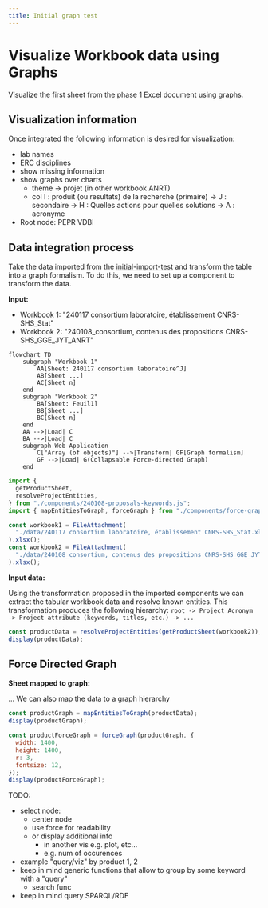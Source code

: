 ```yaml
---
title: Initial graph test
---
```


# Visualize Workbook data using Graphs

Visualize the first sheet from the phase 1 Excel document using graphs.

## Visualization information

Once integrated the following information is desired for visualization:

- lab names
- ERC disciplines
- show missing information
- show graphs over charts
  - theme → projet (in other workbook ANRT)
  - col I : produit (ou resultats) de la recherche (primaire) → J : secondaire → H : Quelles actions pour quelles solutions → A : acronyme
- Root node: PEPR VDBI

## Data integration process

Take the data imported from the [initial-import-test](./initial-import-test) and transform the table into a graph formalism.
To do this, we need to set up a component to transform the data.

**Input:**

- Workbook 1: "240117 consortium laboratoire, établissement CNRS-SHS_Stat"
- Workbook 2: "240108_consortium, contenus des propositions CNRS-SHS_GGE_JYT_ANRT"

```mermaid
flowchart TD
    subgraph "Workbook 1"
        AA[Sheet: 240117 consortium laboratoire^J]
        AB[Sheet ...]
        AC[Sheet n]
    end
    subgraph "Workbook 2"
        BA[Sheet: Feuil1]
        BB[Sheet ...]
        BC[Sheet n]
    end
    AA -->|Load| C
    BA -->|Load| C
    subgraph Web Application
        C["Array (of objects)"] -->|Transform| GF[Graph formalism]
        GF -->|Load| G(Collapsable Force-directed Graph)
    end
```


```js echo
import {
  getProductSheet,
  resolveProjectEntities,
} from "./components/240108-proposals-keywords.js";
import { mapEntitiesToGraph, forceGraph } from "./components/force-graph.js";

const workbook1 = FileAttachment(
  "./data/240117 consortium laboratoire, établissement CNRS-SHS_Stat.xlsx"
).xlsx();
const workbook2 = FileAttachment(
  "./data/240108_consortium, contenus des propositions CNRS-SHS_GGE_JYT_ANRT.xlsx"
).xlsx();
```

**Input data:**

Using the transformation proposed in the imported components we can extract the tabular workbook data and resolve known entities.
This transformation produces the following hierarchy: `root -> Project Acronym -> Project attribute (keywords, titles, etc.) -> ...`

```js echo
const productData = resolveProjectEntities(getProductSheet(workbook2));
display(productData);
```

## Force Directed Graph

**Sheet mapped to graph:**

... We can also map the data to a graph hierarchy

```js echo
const productGraph = mapEntitiesToGraph(productData);
display(productGraph);
```

```js echo
const productForceGraph = forceGraph(productGraph, {
  width: 1400,
  height: 1400,
  r: 3,
  fontsize: 12,
});
display(productForceGraph);
```

TODO:
- select node:
  - center node
  - use force for readability
  - or display additional info
    - in another vis e.g. plot, etc...
    - e.g. num of occurences 
- example "query/viz" by product 1, 2
- keep in mind generic functions that allow to group by some keyword with a "query" 
  - search func
- keep in mind query SPARQL/RDF
